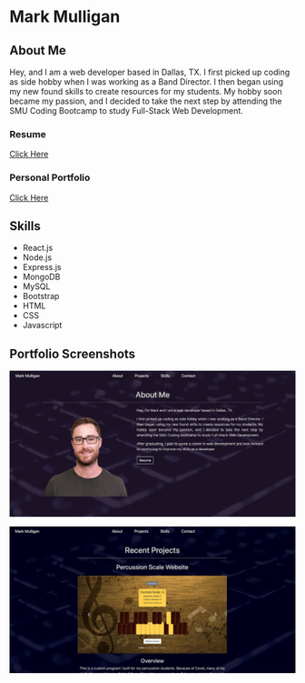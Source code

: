 # Mark Mulligan

## About Me
Hey,  and I am a web developer based in Dallas, TX. 
I first picked up coding as side hobby when I was working as a Band Director. I then began using
my new found skills to create resources for my students. My hobby soon became my passion, and I
decided to take the next step by attending the SMU Coding Bootcamp to study Full-Stack Web Development.

### Resume
[Click Here](https://mark-mulligan.github.io/assets/images/MarkMulliganFullStackResume.pdf)

### Personal Portfolio
[Click Here](https://Mark-Mulligan.github.io/)

## Skills
* React.js
* Node.js
* Express.js
* MongoDB
* MySQL
* Bootstrap
* HTML
* CSS
* Javascript

## Portfolio Screenshots
![About Page Screenshot](./assets/images/AboutPageScreenshot.jpg)

![Projects Page Screenshot](./assets/images/ProjectPageScreenshot.jpg)
